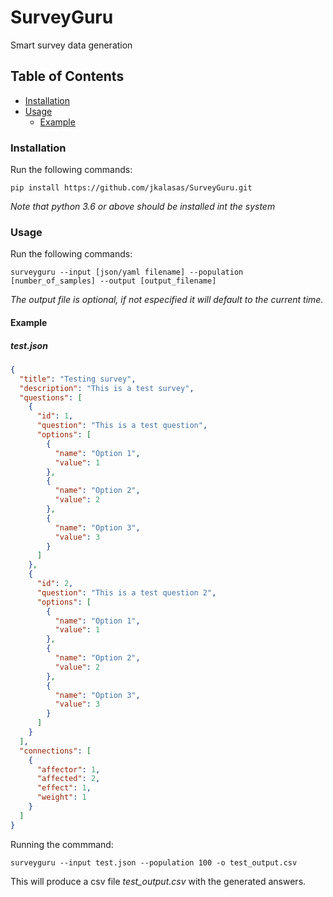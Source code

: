 # SurveyGuru

Smart survey data generation

## Table of Contents

- [Installation](#installation)
- [Usage](#usage)
  - [Example](#example)

### Installation

Run the following commands:

```
pip install https://github.com/jkalasas/SurveyGuru.git
```

_Note that python 3.6 or above should be installed int the system_

### Usage

Run the following commands:

```
surveyguru --input [json/yaml filename] --population [number_of_samples] --output [output_filename]
```

_The output file is optional, if not especified it will default to the current time._

#### Example

##### test.json

```json
{
  "title": "Testing survey",
  "description": "This is a test survey",
  "questions": [
    {
      "id": 1,
      "question": "This is a test question",
      "options": [
        {
          "name": "Option 1",
          "value": 1
        },
        {
          "name": "Option 2",
          "value": 2
        },
        {
          "name": "Option 3",
          "value": 3
        }
      ]
    },
    {
      "id": 2,
      "question": "This is a test question 2",
      "options": [
        {
          "name": "Option 1",
          "value": 1
        },
        {
          "name": "Option 2",
          "value": 2
        },
        {
          "name": "Option 3",
          "value": 3
        }
      ]
    }
  ],
  "connections": [
    {
      "affector": 1,
      "affected": 2,
      "effect": 1,
      "weight": 1
    }
  ]
}
```

Running the commmand:

```
surveyguru --input test.json --population 100 -o test_output.csv
```

This will produce a csv file _test_output.csv_ with the generated answers.

